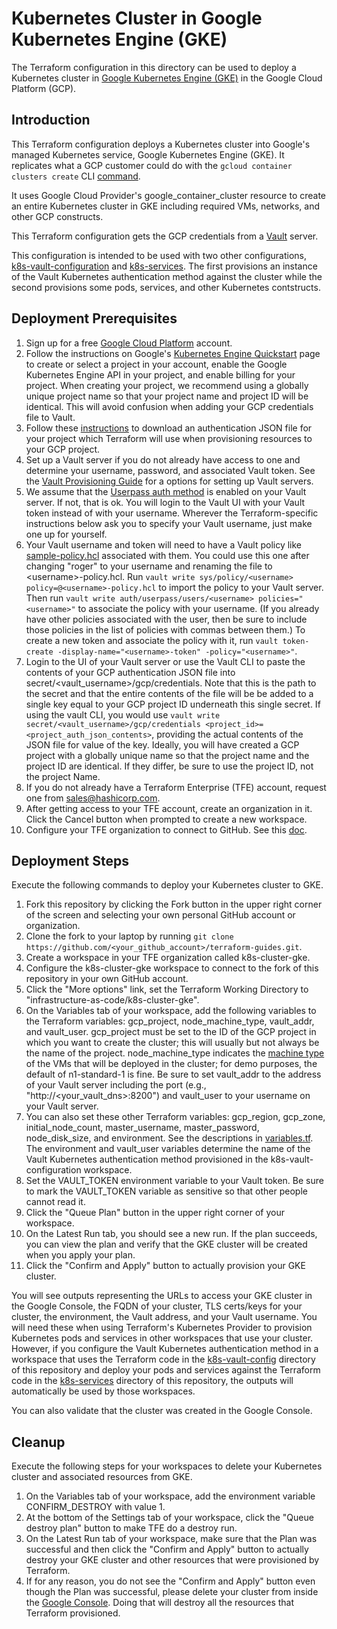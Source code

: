 # Kubernetes Cluster in Google Kubernetes Engine (GKE)
The Terraform configuration in this directory can be used to deploy a Kubernetes cluster in [Google Kubernetes Engine (GKE)](https://cloud.google.com/kubernetes-engine/) in the Google Cloud Platform (GCP).

## Introduction
This Terraform configuration deploys a Kubernetes cluster into Google's managed Kubernetes service, Google Kubernetes Engine (GKE). It replicates what a GCP customer could do with the `gcloud container clusters create` CLI [command](https://cloud.google.com/sdk/gcloud/reference/container/clusters/create).

It uses Google Cloud Provider's google_container_cluster resource to create an entire Kubernetes cluster in GKE including required VMs, networks, and other GCP constructs.

This Terraform configuration gets the GCP credentials from a [Vault](https://www.vaultproject.io/) server.

This configuration is intended to be used with two other configurations, [k8s-vault-configuration](../k8s-vault-configuration) and [k8s-services](../../self-serve-infrastructure/k8s-services). The first provisions an instance of the Vault Kubernetes authentication method against the cluster while the second provisions some pods, services, and other Kubernetes contstructs.

## Deployment Prerequisites

1. Sign up for a free [Google Cloud Platform](https://cloud.google.com) account.
1. Follow the instructions on Google's [Kubernetes Engine Quickstart](https://cloud.google.com/kubernetes-engine/docs/quickstart) page to create or select a project in your account, enable the Google Kubernetes Engine API in your project, and enable billing for your project. When creating your project, we recommend using a globally unique project name so that your project name and project ID will be identical. This will avoid confusion when adding your GCP credentials file to Vault.
1. Follow these [instructions](https://www.terraform.io/docs/providers/google/index.html#authentication-json-file) to download an authentication JSON file for your project which Terraform will use when provisioning resources to your GCP project.
1. Set up a Vault server if you do not already have access to one and determine your username, password, and associated Vault token.  See the [Vault Provisioning Guide](https://github.com/hashicorp/vault-guides/tree/master/operations/provision-vault) for a options for setting up Vault servers.
1. We assume that the [Userpass auth method](https://www.vaultproject.io/docs/auth/userpass.html) is enabled on your Vault server.  If not, that is ok.  You will login to the Vault UI with your Vault token instead of with your username. Wherever the Terraform-specific instructions below ask you to specify your Vault username, just make one up for yourself.
1. Your Vault username and token will need to have a Vault policy like [sample-policy.hcl](./sample-policy.hcl) associated with them. You could use this one after changing "roger" to your username and renaming the file to \<username\>-policy.hcl.  Run `vault write sys/policy/<username> policy=@<username>-policy.hcl` to import the policy to your Vault server. Then run `vault write auth/userpass/users/<username> policies="<username>"` to associate the policy with your username. (If you already have other policies associated with the user, then be sure to include those policies in the list of policies with commas between them.) To create a new token and associate the policy with it, run `vault token-create -display-name="<username>-token" -policy="<username>"`.
1. Login to the UI of your Vault server or use the Vault CLI to paste the contents of your GCP authentication JSON file into secret/<vault_username>/gcp/credentials. Note that this is the path to the secret and that the entire contents of the file will be be added to a single key equal to your GCP project ID underneath this single secret.  If using the vault CLI, you would use `vault write secret/<vault_username>/gcp/credentials <project_id>=<project_auth_json_contents>`, providing the actual contents of the JSON file for value of the key. Ideally, you will have created a GCP project with a globally unique name so that the project name and the project ID are identical.  If they differ, be sure to use the project ID, not the project Name.
1. If you do not already have a Terraform Enterprise (TFE) account, request one from sales@hashicorp.com.
1. After getting access to your TFE account, create an organization in it. Click the Cancel button when prompted to create a new workspace.
1. Configure your TFE organization to connect to GitHub. See this [doc](https://www.terraform.io/docs/enterprise/vcs/github.html).

## Deployment Steps
Execute the following commands to deploy your Kubernetes cluster to GKE.

1. Fork this repository by clicking the Fork button in the upper right corner of the screen and selecting your own personal GitHub account or organization.
1. Clone the fork to your laptop by running `git clone https://github.com/<your_github_account>/terraform-guides.git`.
1. Create a workspace in your TFE organization called k8s-cluster-gke.
1. Configure the k8s-cluster-gke workspace to connect to the fork of this repository in your own GitHub account.
1. Click the "More options" link, set the Terraform Working Directory to "infrastructure-as-code/k8s-cluster-gke".
1. On the Variables tab of your workspace, add the following variables to the Terraform variables: gcp_project, node_machine_type, vault_addr, and vault_user. gcp_project must be set to the ID of the GCP project in which you want to create the cluster; this will usually but not always be the name of the project. node_machine_type indicates the [machine type](https://cloud.google.com/compute/docs/machine-types) of the VMs that will be deployed in the cluster; for demo purposes, the default of n1-standard-1 is fine. Be sure to set vault_addr to the address of your Vault server including the port (e.g., "http://<your_vault_dns>:8200") and vault_user to your username on your Vault server.
1. You can also set these other Terraform variables: gcp_region, gcp_zone, initial_node_count, master_username, master_password, node_disk_size, and environment. See the descriptions in [variables.tf](./variables.tf). The environment and vault_user variables determine the name of the Vault Kubernetes authentication method provisioned in the k8s-vault-configuration workspace.
1. Set the VAULT_TOKEN environment variable to your Vault token. Be sure to mark the VAULT_TOKEN variable as sensitive so that other people cannot read it.
1. Click the "Queue Plan" button in the upper right corner of your workspace.
1. On the Latest Run tab, you should see a new run. If the plan succeeds, you can view the plan and verify that the GKE cluster will be created when you apply your plan.
1. Click the "Confirm and Apply" button to actually provision your GKE cluster.

You will see outputs representing the URLs to access your GKE cluster in the Google Console, the FQDN of your cluster, TLS certs/keys for your cluster, the environment, the Vault address, and your Vault username. You will need these when using Terraform's Kubernetes Provider to provision Kubernetes pods and services in other workspaces that use your cluster. However, if you configure the Vault Kubernetes authentication method in a workspace that uses the Terraform code in the [k8s-vault-config](./infrastructure-as-code/k8s-vault-config) directory of this repository and deploy your pods and services against the Terraform code in the [k8s-services](../../self-serve-infrastructure/k8s-services) directory of this repository, the outputs will automatically be used by those workspaces.

You can also validate that the cluster was created in the Google Console.

## Cleanup
Execute the following steps for your workspaces to delete your Kubernetes cluster and associated resources from GKE.

1. On the Variables tab of your workspace, add the environment variable CONFIRM_DESTROY with value 1.
1. At the bottom of the Settings tab of your workspace, click the "Queue destroy plan" button to make TFE do a destroy run.
1. On the Latest Run tab of your workspace, make sure that the Plan was successful and then click the "Confirm and Apply" button to actually destroy your GKE cluster and other resources that were provisioned by Terraform.
1. If for any reason, you do not see the "Confirm and Apply" button even though the Plan was successful, please delete your cluster from inside the [Google Console](https://console.cloud.google.com). Doing that will destroy all the resources that Terraform provisioned.
